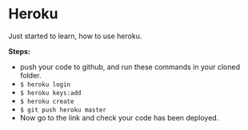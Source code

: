# Heroku 
Just started to learn, how to use heroku.

**Steps:**
- push your code to github, and run these commands in your cloned folder.
- `$ heroku login`
- `$ heroku keys:add`
- `$ heroku create`
- `$ git push heroku master`
- Now go to the link and check your code has been deployed.
